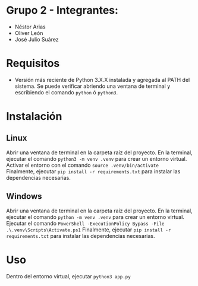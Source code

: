 # Grupo 2 - Integrantes:
- Néstor Arias
- Oliver León
- José Julio Suárez
# Requisitos
- Versión más reciente de Python 3.X.X instalada y agregada al PATH del sistema. Se puede verificar abriendo una ventana de terminal y escribiendo el comando ```python``` ó ```python3```.
# Instalación 
## Linux
Abrir una ventana de terminal en la carpeta raíz del proyecto.
En la terminal, ejecutar el comando ```python3 -m venv .venv``` para  crear un entorno virtual.  
Activar el entorno con el comando ```source .venv/bin/activate```  
Finalmente, ejecutar ```pip install -r requirements.txt``` para instalar las dependencias necesarias. 
## Windows
Abrir una ventana de terminal en la carpeta raíz del proyecto.
En la terminal, ejecutar el comando ```python -m venv .venv``` para  crear un entorno virtual.  
Ejecutar el comando ```PowerShell -ExecutionPolicy Bypass -File .\.venv\Scripts\Activate.ps1```
Finalmente, ejecutar ```pip install -r requirements.txt``` para instalar las dependencias necesarias. 

# Uso
Dentro del entorno virtual, ejecutar ```python3 app.py```
